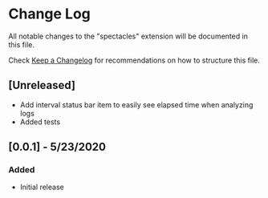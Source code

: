 # Change Log

All notable changes to the "spectacles" extension will be documented in this file.

Check [Keep a Changelog](http://keepachangelog.com/) for recommendations on how to structure this file.

## [Unreleased]

- Add interval status bar item to easily see elapsed time when analyzing logs
- Added tests

## [0.0.1] - 5/23/2020
### Added
- Initial release